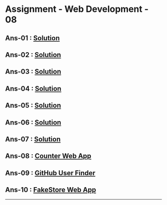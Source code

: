 # Assignment - Web Development - 08

## Ans-01 : [Solution](https://github.com/MadhavSahi/FullStack-JavaScript-2022-23/blob/main/PlacementProgramAssignment_MadhavSahi/WebDev-08/Ans-01.md "Solution Link")
## Ans-02 : [Solution](https://github.com/MadhavSahi/FullStack-JavaScript-2022-23/blob/main/PlacementProgramAssignment_MadhavSahi/WebDev-08/Ans-02.md "Solution Link")
## Ans-03 : [Solution](https://github.com/MadhavSahi/FullStack-JavaScript-2022-23/blob/main/PlacementProgramAssignment_MadhavSahi/WebDev-08/Ans-03.md "Solution Link")
## Ans-04 : [Solution](https://github.com/MadhavSahi/FullStack-JavaScript-2022-23/blob/main/PlacementProgramAssignment_MadhavSahi/WebDev-08/Ans-04.md "Solution Link")
## Ans-05 : [Solution](https://github.com/MadhavSahi/FullStack-JavaScript-2022-23/blob/main/PlacementProgramAssignment_MadhavSahi/WebDev-08/Ans-05.md "Solution Link")
## Ans-06 : [Solution](https://github.com/MadhavSahi/FullStack-JavaScript-2022-23/blob/main/PlacementProgramAssignment_MadhavSahi/WebDev-08/Ans-06.md "Solution Link")
## Ans-07 : [Solution](https://github.com/MadhavSahi/FullStack-JavaScript-2022-23/blob/main/PlacementProgramAssignment_MadhavSahi/WebDev-08/Ans-07.md "Solution Link")
## Ans-08 : [Counter Web App](https://github.com/MadhavSahi/FullStack-JavaScript-2022-23/tree/main/PlacementProgramAssignment_MadhavSahi/WebDev-08/Ans-08 "Repo Link")
## Ans-09 : [GitHub User Finder](https://github.com/MadhavSahi/FullStack-JavaScript-2022-23/tree/main/PlacementProgramAssignment_MadhavSahi/WebDev-08/Ans-09 "Repo Link")
## Ans-10 : [FakeStore Web App](https://github.com/MadhavSahi/FullStack-JavaScript-2022-23/tree/main/PlacementProgramAssignment_MadhavSahi/WebDev-08/Ans-10 "Repo Link")

<hr>

